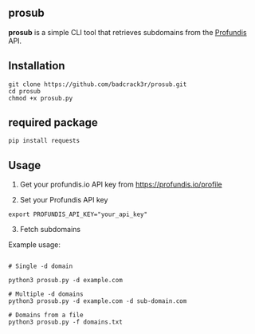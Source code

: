 ## prosub

**prosub** is a simple CLI tool that retrieves subdomains from the [Profundis](https://profundis.io) API.  



##  Installation

```
git clone https://github.com/badcrack3r/prosub.git
cd prosub
chmod +x prosub.py
```

## required package


```
pip install requests

```

## Usage

1. Get your profundis.io API key from https://profundis.io/profile

2. Set your Profundis API key

```
export PROFUNDIS_API_KEY="your_api_key"
```

3. Fetch subdomains



Example usage: 

```

# Single -d domain

python3 prosub.py -d example.com

# Multiple -d domains
python3 prosub.py -d example.com -d sub-domain.com

# Domains from a file
python3 prosub.py -f domains.txt



```
